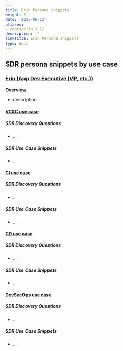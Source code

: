 ```yaml
---
title: Erin Persona snippets
weight: 2
date: '2025-06-12'
aliases:
- /docs/erin_1_1/
description: ''
linkTitle: Erin Persona snippets
type: docs
---
```


## SDR persona snippets by use case

### [Erin (App Dev Executive (VP, etc.))](/handbook/marketing/brand-and-product-marketing/product-and-solution-marketing/roles-personas/buyer-persona/#erin---the-application-development-executive-vp-etc)

**Overview**

- description

#### [VC&C use case](/handbook/marketing/brand-and-product-marketing/product-and-solution-marketing/usecase-gtm/version-control-collaboration/#personas)

##### SDR Discovery Questions

- ...

##### SDR Use Case Snippets

- ...

#### [CI use case](/handbook/marketing/brand-and-product-marketing/product-and-solution-marketing/usecase-gtm/ci/#personas)

##### SDR Discovery Questions

- ...

##### SDR Use Case Snippets

- ...

#### [CD use case](/handbook/marketing/brand-and-product-marketing/product-and-solution-marketing/usecase-gtm/cd/#personas)

##### SDR Discovery Questions

- ...

##### SDR Use Case Snippets

- ...

#### [DevSecOps use case](/handbook/marketing/brand-and-product-marketing/product-and-solution-marketing/usecase-gtm/devsecops/#personas)

##### SDR Discovery Questions

- ...

##### SDR Use Case Snippets

- ...
